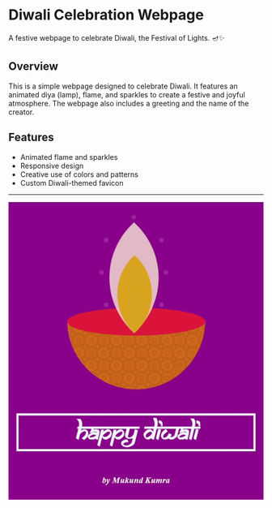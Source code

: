 # Diwali Celebration Webpage

A festive webpage to celebrate Diwali, the Festival of Lights. 🪔✨

## Overview

This is a simple webpage designed to celebrate Diwali. It features an animated diya (lamp), flame, and sparkles to create a festive and joyful atmosphere. The webpage also includes a greeting and the name of the creator.

## Features

- Animated flame and sparkles
- Responsive design
- Creative use of colors and patterns
- Custom Diwali-themed favicon

---

![Happy Diwali GIF](./happy-diwali.gif)
